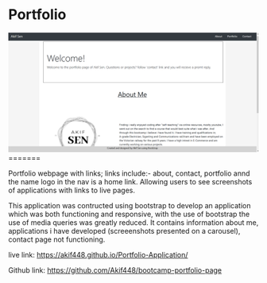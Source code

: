 # Portfolio

<img src="screenshot.png" alt="Portfolio page">
=======

Portfolio webpage with links; links include:- about, contact, portfolio annd the name logo in the nav is a home link. Allowing users to see screenshots of applications with links to live pages.

This application was contructed using bootstrap to develop an application which was both functioning and responsive, with the use of bootstrap the use of media queries was greatly reduced. It contains information about me, applications i have developed (screeenshots presented on a carousel), contact page not functioning.



live link: https://akif448.github.io/Portfolio-Application/

Github link: https://github.com/Akif448/bootcamp-portfolio-page
